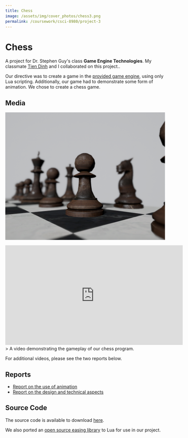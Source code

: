 ```yaml
---
title: Chess
image: /assets/img/cover_photos/chess3.png
permalink: /coursework/csci-8980/project-3
---
```


# Chess

A project for Dr. Stephen Guy's class **Game Engine Technologies**. My classmate [Tien Dinh](mailto:dinh0080@umn.edu) and I collaborated on this project..

Our directive was to create a game in the [provided game engine](/coursework/csci-8980/acceleration-techniques-in-opengl), using only Lua scripting. Additionally, our game had to demonstrate some form of animation. We chose to create a chess game.

## Media
![beauty shot](/assets/img/cover_photos/chess3.png)

<iframe width="560" height="315" src="https://www.youtube.com/embed/CiJlOMVO5M8" frameborder="0" allow="accelerometer; autoplay; encrypted-media; gyroscope; picture-in-picture" allowfullscreen></iframe>
> A video demonstrating the gameplay of our chess program.

For additional videos, please see the two reports below.

## Reports

- [Report on the use of animation](/coursework/csci-8980/project-3/report-1)
- [Report on the design and technical aspects](/coursework/csci-8980/project-3/report-2)

## Source Code

The source code is available to download [here](https://drive.google.com/drive/folders/15e5d5eMOY7Mnlr6pb9vtDpczVOlYjQ4Q?usp=sharing).

We also ported an [open source easing library](https://github.com/nicolausYes/easing-functions/blob/master/src/easing.cpp) to Lua for use in our project.

